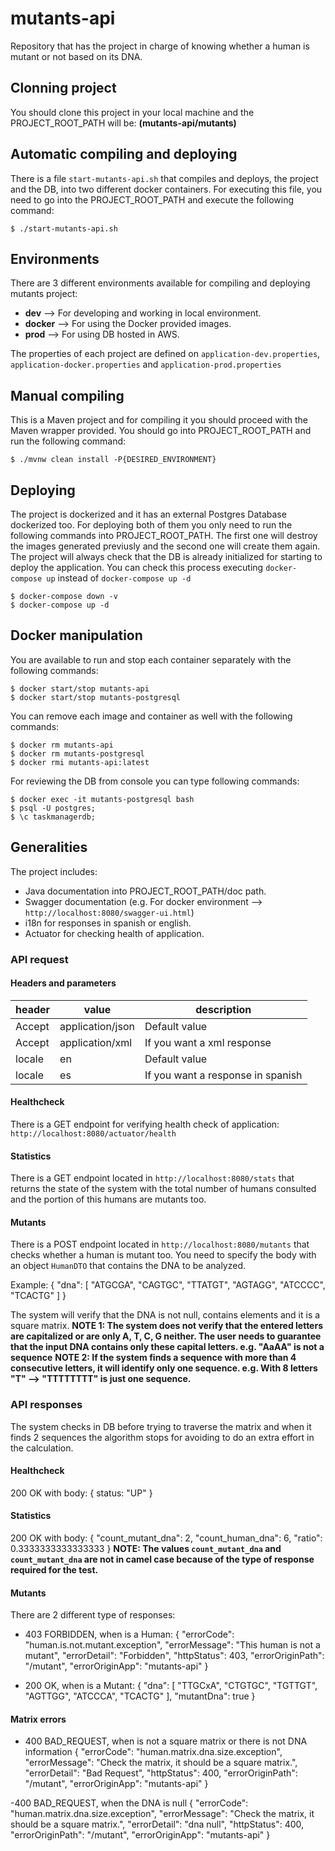 # mutants-api
Repository that has the project in charge of knowing whether a human is mutant or not based on its DNA.

## Clonning project
You should clone this project in your local machine and the PROJECT_ROOT_PATH will be: **(mutants-api/mutants)**

## Automatic compiling and deploying
There is a file `start-mutants-api.sh` that compiles and deploys, the project and the DB, into two different docker containers.
For executing this file, you need to go into the PROJECT_ROOT_PATH and execute the following command:
```
$ ./start-mutants-api.sh
```

## Environments
There are 3 different environments available for compiling and deploying mutants project:

- **dev** --> For developing and working in local environment.
- **docker** --> For using the Docker provided images.
- **prod** --> For using DB hosted in AWS.

The properties of each project are defined on `application-dev.properties`, `application-docker.properties` and `application-prod.properties`

## Manual compiling
This is a Maven project and for compiling it you should proceed with the Maven wrapper provided. You should go into PROJECT_ROOT_PATH and run the following command:
```
$ ./mvnw clean install -P{DESIRED_ENVIRONMENT}
```

## Deploying
The project is dockerized and it has an external Postgres Database dockerized too. For deploying both of them you only need to run the following commands into PROJECT_ROOT_PATH.
The first one will destroy the images generated previusly and the second one will create them again.
The project will always check that the DB is already initialized for starting to deploy the application. You can check this process executing `docker-compose up` instead of `docker-compose up -d`
```
$ docker-compose down -v
$ docker-compose up -d
```

## Docker manipulation
You are available to run and stop each container separately with the following commands:
```
$ docker start/stop mutants-api
$ docker start/stop mutants-postgresql
```
You can remove each image and container as well with the following commands:
```
$ docker rm mutants-api
$ docker rm mutants-postgresql
$ docker rmi mutants-api:latest
```
For reviewing the DB from console you can type following commands:
```
$ docker exec -it mutants-postgresql bash
$ psql -U postgres;
$ \c taskmanagerdb;
```

## Generalities
The project includes:

- Java documentation into PROJECT_ROOT_PATH/doc path.
- Swagger documentation (e.g. For docker environment --> `http://localhost:8080/swagger-ui.html`)
- i18n for responses in spanish or english.
- Actuator for checking health of application.

### API request
#### Headers and parameters
| header  | value | description |
| ------------- | ------------- | ------------- |
| Accept  | application/json  | Default value  |
| Accept  | application/xml  | If you want a xml response  |
| locale  | en  | Default value  |
| locale  | es  | If you want a response in spanish  |

#### Healthcheck
There is a GET endpoint for verifying health check of application: `http://localhost:8080/actuator/health`

#### Statistics
There is a GET endpoint located in `http://localhost:8080/stats` that returns the state of the system with the total number of humans consulted and the portion of this humans are mutants too.

#### Mutants
There is a POST endpoint located in `http://localhost:8080/mutants` that checks whether a human is mutant too. You need to specify the body with an object `HumanDTO` that contains the DNA to be analyzed.

Example:
{
    "dna": [
        "ATGCGA",
        "CAGTGC",
        "TTATGT",
        "AGTAGG",
        "ATCCCC",
        "TCACTG"
    ]
}

The system will verify that the DNA is not null, contains elements and it is a square matrix.
**NOTE 1: The system does not verify that the entered letters are capitalized or are only A, T, C, G neither. The user needs to guarantee that the input DNA contains only these capital letters. e.g. "AaAA" is not a sequence**
**NOTE 2: If the system finds a sequence with more than 4 consecutive letters, it will identify only one sequence. e.g. With 8 letters "T" --> "TTTTTTTT" is just one sequence.**

### API responses
The system checks in DB before trying to traverse the matrix and when it finds 2 sequences the algorithm stops for avoiding to do an extra effort in the calculation.

#### Healthcheck
200 OK with body:
{
    status: "UP"
}

#### Statistics
200 OK with body:
{
    "count_mutant_dna": 2,
    "count_human_dna": 6,
    "ratio": 0.3333333333333333
}
**NOTE: The values `count_mutant_dna` and `count_mutant_dna` are not in camel case because of the type of response required for the test.**

#### Mutants
There are 2 different type of responses:
- 403 FORBIDDEN, when is a Human:
{
    "errorCode": "human.is.not.mutant.exception",
    "errorMessage": "This human is not a mutant",
    "errorDetail": "Forbidden",
    "httpStatus": 403,
    "errorOriginPath": "/mutant",
    "errorOriginApp": "mutants-api"
}

- 200 OK, when is a Mutant:
{
    "dna": [
        "TTGCxA",
        "CTGTGC",
        "TGTTGT",
        "AGTTGG",
        "ATCCCA",
        "TCACTG"
    ],
    "mutantDna": true
}

#### Matrix errors
- 400 BAD_REQUEST, when is not a square matrix or there is not DNA information
{
    "errorCode": "human.matrix.dna.size.exception",
    "errorMessage": "Check the matrix, it should be a square matrix.",
    "errorDetail": "Bad Request",
    "httpStatus": 400,
    "errorOriginPath": "/mutant",
    "errorOriginApp": "mutants-api"
}

-400 BAD_REQUEST, when the DNA is null
{
    "errorCode": "human.matrix.dna.size.exception",
    "errorMessage": "Check the matrix, it should be a square matrix.",
    "errorDetail": "dna null",
    "httpStatus": 400,
    "errorOriginPath": "/mutant",
    "errorOriginApp": "mutants-api"
}




